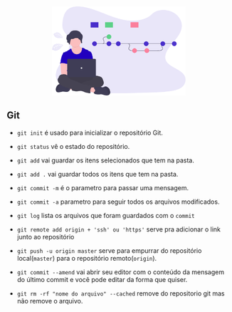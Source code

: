 <p align="center">
  <img src="../img/git.svg" width="300">
</p>

## Git

- `git init` é usado para inicializar o repositório Git.

- `git status` vê o estado do repositório.

- `git add` vai guardar os itens selecionados que tem na pasta.

- `git add .` vai guardar todos os itens que tem na pasta.

- `git commit -m` é o parametro para passar uma mensagem.

- `git commit -a` parametro para seguir todos os arquivos modificados.

- `git log` lista os arquivos que foram guardados com o `commit`

- `git remote add origin + 'ssh' ou 'https'` serve pra adicionar o link junto ao repositório

- `git push -u origin master` serve para empurrar do repositório local(`master`) para o repositório remoto(`origin`).

- `git commit --amend` vai abrir seu editor com o conteúdo da mensagem do último commit e você pode editar da forma que quiser.

- `git rm -rf "nome do arquivo" --cached` remove do repositorio git mas não remove o arquivo.